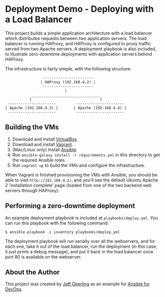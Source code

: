 # Deployment Demo - Deploying with a Load Balancer

This project builds a simple application architecture with a load balancer which distributes requests between two application servers. The load balancer is running HAProxy, and HAProxy is configured to proxy traffic served from two Apache servers. A deployment playbook is also included, to illustrate zero-downtime deployments with application servers behind HAProxy.

The infrastructure is fairly simple, with the following structure:

                     -----------------------
                    | HAProxy (192.168.4.2) |
                     -----------------------
                               |
                _______________________________
               |                               |
     ----------------------         ----------------------
    | Apache (192.168.4.3) |       | Apache (192.168.4.4) |
     ----------------------         ----------------------

## Building the VMs

  1. Download and install [VirtualBox](https://www.virtualbox.org/wiki/Downloads).
  2. Download and install [Vagrant](http://www.vagrantup.com/downloads.html).
  3. [Mac/Linux only] Install [Ansible](http://docs.ansible.com/intro_installation.html).
  4. Run `ansible-galaxy install -r requirements.yml` in this directory to get the required Ansible roles.
  5. Run `vagrant up` to build the VMs and configure the infrastructure.

When Vagrant is finished provisioning the VMs with Ansible, you should be able to visit `http://192.168.4.2/`, and you'll see the default Ubuntu Apache 2 'installation complete' page (loaded from one of the two backend web servers through HAProxy).

## Performing a zero-downtime deployment

An example deployment playbook is included at `playbooks/deploy.yml`. You can run this playbook with the following command:

    $ ansible-playbook -i inventory playbooks/deploy.yml

The deployment playbook will run serially over all the webservers, and for each one, take it out of the load balancer, run the deployment (in this case, it just prints a debug message), and put it back in the load balancer once port 80 is available on the webserver.

## About the Author

This project was created by [Jeff Geerling](http://www.jeffgeerling.com/) as an example for [Ansible for DevOps](http://www.ansiblefordevops.com/).
